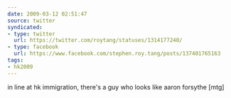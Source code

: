 ```yaml
---
date: 2009-03-12 02:51:47
source: twitter
syndicated:
- type: twitter
  url: https://twitter.com/roytang/statuses/1314177240/
- type: facebook
  url: https://www.facebook.com/stephen.roy.tang/posts/137401765163
tags:
- hk2009
---
```


in line at hk immigration, there's a guy who looks like aaron forsythe [mtg]